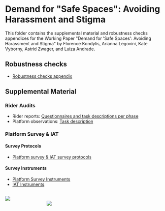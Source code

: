 # Demand for "Safe Spaces": Avoiding Harassment and Stigma

This folder contains the supplemental material and robustness checks appendices for the Working Paper "Demand for 'Safe Spaces': Avoiding Harassment and Stigma" by Florence Kondylis, Arianna Legovini, Kate Vyborny, Astrid Zwager, and Luiza Andrade.

## Robustness checks
- [Robustness checks appendix](https://github.com/worldbank/rio-safe-space/tree/master/Online%20Appendices/Robustness%20Checks)

## Supplemental Material

### Rider Audits
- Rider reports: [Questionnaires and task descriptions per phase](https://github.com/worldbank/rio-safe-space/tree/master/Online%20Appendices/Supplemental%20Material/Rider%20audits/Rider%20reports)
- Platform observations: [Task description](https://github.com/worldbank/rio-safe-space/tree/master/Online%20Appendices/Supplemental%20Material/Rider%20audits/Platform%20observations)

### Platform Survey & IAT

#### Survey Protocols
- [Platform survey & IAT survey protocols](https://github.com/worldbank/rio-safe-space/tree/master/Online%20Appendices/Supplemental%20Material/Platform%20survey%20%26%20IAT/Survey%20protocols)

#### Survey Instruments
- [Platform Survey Instruments](https://github.com/worldbank/rio-safe-space/tree/master/Online%20Appendices/Supplemental%20Material/Platform%20survey%20%26%20IAT/Survey%20instruments/Platform%20survey%20questionnaire)
- [IAT Instruments](https://github.com/worldbank/rio-safe-space/blob/master/Online%20Appendices/Supplemental%20Material/Platform%20survey%20%26%20IAT/Survey%20instruments/IAT%20Instrument.md)

## 
<div class = "row">
  <div class = "column" style = "width:30%">
    <img src="https://github.com/worldbank/rio-safe-space/blob/master/img/wb.png" align = "left">
  </div>
  <div class = "column" style = "width:30%">
    <img src="https://github.com/worldbank/rio-safe-space/blob/master/img/i2i.png" align = "right">
  </div>
</div>
